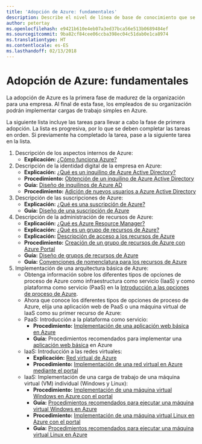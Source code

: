 ```yaml
---
title: 'Adopción de Azure: fundamentales'
description: Describe el nivel de línea de base de conocimiento que se requiere en una empresa para adoptar Azure
author: petertay
ms.openlocfilehash: e9421b610e4eb07a3ed37bca56e513b0689484ef
ms.sourcegitcommit: 9ba82cf84cee06ccba398ec04c51dab0e1ca8974
ms.translationtype: HT
ms.contentlocale: es-ES
ms.lasthandoff: 02/13/2018
---
```

# <a name="adopting-azure-foundational"></a>Adopción de Azure: fundamentales

La adopción de Azure es la primera fase de madurez de la organización para una empresa. Al final de esta fase, los empleados de su organización podrán implementar cargas de trabajo simples en Azure.

La siguiente lista incluye las tareas para llevar a cabo la fase de primera adopción. La lista es progresiva, por lo que se deben completar las tareas en orden. Si previamente ha completado la tarea, pase a la siguiente tarea en la lista. 

1. Descripción de los aspectos internos de Azure:
    - **Explicación:** [¿Cómo funciona Azure?](azure-explainer.md)
2. Descripción de la identidad digital de la empresa en Azure:
    - **Explicación:** [¿Qué es un inquilino de Azure Active Directory?](tenant-explainer.md)
    - **Procedimiento:** [Obtención de un inquilino de Azure Active Directory](/azure/active-directory/develop/active-directory-howto-tenant?toc=/azure/architecture/cloud-adoption-guide/toc.json)
    - **Guía:** [Diseño de inquilinos de Azure AD](tenant.md)
    - **Procedimiento:** [Adición de nuevos usuarios a Azure Active Directory](/azure/active-directory/add-users-azure-active-directory?toc=/azure/architecture/cloud-adoption-guide/toc.json)    
3. Descripción de las suscripciones de Azure:
    - **Explicación:** [¿Qué es una suscripción de Azure?](subscription-explainer.md)
    - **Guía:** [Diseño de una suscripción de Azure](subscription.md)
4. Descripción de la administración de recursos de Azure: 
    - **Explicación:** [¿Qué es Azure Resource Manager?](resource-manager-explainer.md)
    - **Explicación:** [¿Qué es un grupo de recursos de Azure?](resource-group-explainer.md)
    - **Explicación:** [Descripción de acceso a los recursos de Azure](/azure/active-directory/active-directory-understanding-resource-access?toc=/azure/architecture/cloud-adoption-guide/toc.json)
    - **Procedimiento:** [Creación de un grupo de recursos de Azure con Azure Portal](/azure/azure-resource-manager/resource-group-portal?toc=/azure/architecture/cloud-adoption-guide/toc.json)
    - **Guía:** [Diseño de grupos de recursos de Azure](resource-group.md)
    - **Guía:** [Convenciones de nomenclatura para los recursos de Azure](/azure/architecture/best-practices/naming-conventions?toc=/azure/architecture/cloud-adoption-guide/toc.json)
5. Implementación de una arquitectura básica de Azure:
    - Obtenga información sobre los diferentes tipos de opciones de proceso de Azure como infraestructura como servicio (IaaS) y como plataforma como servicio (PaaS) en la [Introducción a las opciones de proceso de Azure](/azure/architecture/guide/technology-choices/compute-overview?toc=/azure/architecture/cloud-adoption-guide/toc.json).
    - Ahora que conoce los diferentes tipos de opciones de proceso de Azure, elija una aplicación web de PaaS o una máquina virtual de IaaS como su primer recurso de Azure:
    - PaaS: Introducción a la plataforma como servicio:
        - **Procedimiento:** [Implementación de una aplicación web básica en Azure](/azure/app-service/app-service-web-overview?toc=/azure/architecture/cloud-adoption-guide/toc.json)
        - **Guía:** Procedimientos recomendados para implementar una [aplicación web básica](/azure/architecture/reference-architectures/app-service-web-app/basic-web-app?toc=/azure/architecture/cloud-adoption-guide/toc.json) en Azure
    - IaaS: Introducción a las redes virtuales:
        - **Explicación:** [Red virtual de Azure](/azure/virtual-network/virtual-networks-overview?toc=/azure/architecture/cloud-adoption-guide/toc.json)
        - **Procedimiento:** [Implementación de una red virtual en Azure mediante el portal](/azure/virtual-network/virtual-networks-create-vnet-arm-pportal?toc=/azure/architecture/cloud-adoption-guide/toc.json)
    - IaaS: Implementación de una carga de trabajo de una máquina virtual (VM) individual (Windows y Linux):
        - **Procedimiento:** [Implementación de una máquina virtual Windows en Azure con el portal](/azure/virtual-machines/windows/quick-create-portal?toc=/azure/architecture/cloud-adoption-guide/toc.json)
        - **Guía:** [Procedimientos recomendados para ejecutar una máquina virtual Windows en Azure](/azure/architecture/reference-architectures/virtual-machines-windows/single-vm?toc=/azure/architecture/cloud-adoption-guide/toc.json)
        - **Procedimiento:** [Implementación de una máquina virtual Linux en Azure con el portal](/azure/virtual-machines/linux/quick-create-portal?toc=/azure/architecture/cloud-adoption-guide/toc.json)
        - **Guía:** [Procedimientos recomendados para ejecutar una máquina virtual Linux en Azure](/azure/architecture/reference-architectures/virtual-machines-linux/single-vm?toc=/azure/architecture/cloud-adoption-guide/toc.json)
